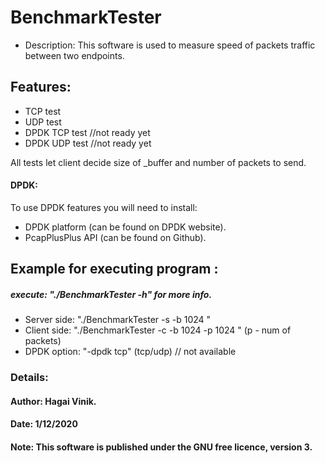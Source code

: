 # BenchmarkTester
* Description: This software is used to measure speed of packets traffic between two endpoints.
## Features:
* TCP test
* UDP test
* DPDK TCP test //not ready yet
* DPDK UDP test //not ready yet

All tests let client decide size of _buffer and number of packets to send.

#### DPDK: 
To use DPDK features you will need to install:
* DPDK platform (can be found on DPDK website).
* PcapPlusPlus API (can be found on Github).

## Example  for executing program :
##### execute: "./BenchmarkTester -h" for more info.
* Server side: "./BenchmarkTester -s -b 1024 "
* Client side: "./BenchmarkTester -c -b 1024 -p 1024 " (p - num of packets)
* DPDK option: "-dpdk tcp" (tcp/udp) // not available

### Details:
#### Author: Hagai Vinik.
#### Date: 1/12/2020
#### Note: This software is published under the GNU free licence, version 3.

